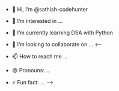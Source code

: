 - 👋 Hi, I’m @sathish-codehunter <br>

- 👀 I’m interested in ...
- 🌱 I’m currently learning DSA with Python
- 💞️ I’m looking to collaborate on ...
<--
- 📫 How to reach me ...
- 😄 Pronouns: ...
- ⚡ Fun fact: ...
-->

<!---
sathish-codehunter/sathish-codehunter is a ✨ special ✨ repository because its `README.md` (this file) appears on your GitHub profile.
You can click the Preview link to take a look at your changes.
--->
